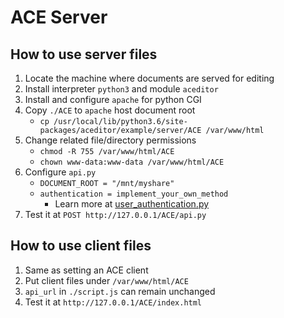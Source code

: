 # ACE Server

## How to use server files
1. Locate the machine where documents are served for editing
2. Install interpreter `python3` and module `aceditor`
3. Install and configure `apache` for python CGI
4. Copy `./ACE` to `apache` host document root
    - `cp /usr/local/lib/python3.6/site-packages/aceditor/example/server/ACE /var/www/html`
5. Change related file/directory permissions
    - `chmod -R 755 /var/www/html/ACE`
    - `chown www-data:www-data /var/www/html/ACE`
6. Configure `api.py`
    - `DOCUMENT_ROOT = "/mnt/myshare"`
    - `authentication = implement_your_own_method`
      - Learn more at [user_authentication.py](https://github.com/foxe6/pythoncgi/tree/master/pythoncgi/example/user_authentication.py)
7. Test it at `POST http://127.0.0.1/ACE/api.py`

## How to use client files
1. Same as setting an ACE client
2. Put client files under `/var/www/html/ACE`
3. `api_url` in `./script.js` can remain unchanged
4. Test it at `http://127.0.0.1/ACE/index.html`
